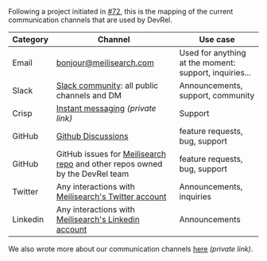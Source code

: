 Following a project initiated in [#72](https://github.com/meilisearch/devrel/issues/72), this is the mapping of the current communication channels that are used by DevRel.

| Category | Channel | Use case |
|---|---|---|
| Email | bonjour@meilisearch.com | Used for anything at the moment: support, inquiries... |
| Slack | [Slack community](https://slack.meilisearch.com/): all public channels and DM | Announcements, support, community |
| Crisp | [Instant messaging](https://app.crisp.chat/) _(private link)_ | Support |
| GitHub | [Github Discussions](https://github.com/meilisearch/MeiliSearch/discussions) | feature requests, bug, support |
| GitHub | GitHub issues for [Meilisearch repo](https://github.com/meilisearch/MeiliSearch/issues) and other repos owned by the DevRel team | feature requests, bug, support |
| Twitter | Any interactions with [Meilisearch's Twitter account](https://twitter.com/meilisearch) | Announcements, inquiries |
| Linkedin | Any interactions with [Meilisearch's Linkedin account](https://www.linkedin.com/company/meilisearch) | Announcements |

We also wrote more about our communication channels [here](https://www.notion.so/meilisearch/Communication-Conventions-9fa0ca12733b49fcaa4ebee89267e808) _(private link)_.
